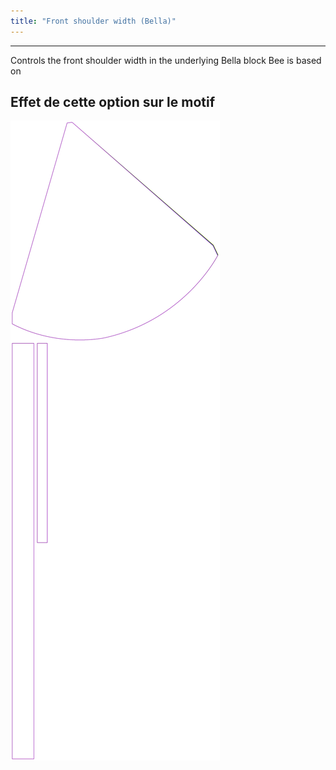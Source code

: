 ```yaml
---
title: "Front shoulder width (Bella)"
---
```


---

Controls the front shoulder width in the underlying Bella block Bee is based on

## Effet de cette option sur le motif

![Cette image montre l'effet de cette option en superposant plusieurs variantes qui ont une valeur différente pour cette option](bee_frontshoulderwidth_sample.svg "Effet de cette option sur le motif")
